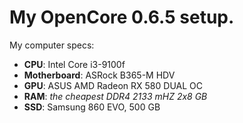 # My OpenCore 0.6.5 setup.

My computer specs:
- **CPU**: Intel Core i3-9100f
- **Motherboard**: ASRock B365-M HDV
- **GPU**: ASUS AMD Radeon RX 580 DUAL OC
- **RAM**: *the cheapest DDR4 2133 mHZ 2x8 GB*
- **SSD**: Samsung 860 EVO, 500 GB
